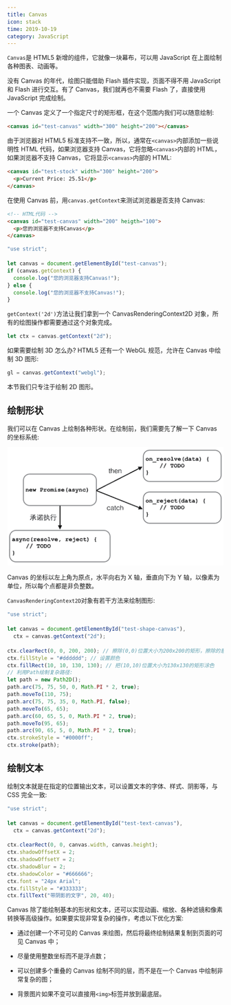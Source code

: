 ```yaml
---
title: Canvas
icon: stack
time: 2019-10-19
category: JavaScript
---
```


`Canvas`是 HTML5 新增的组件，它就像一块幕布，可以用 JavaScript 在上面绘制各种图表、动画等。

<!-- more -->

没有 Canvas 的年代，绘图只能借助 Flash 插件实现，页面不得不用 JavaScript 和 Flash 进行交互。有了 Canvas，我们就再也不需要 Flash 了，直接使用 JavaScript 完成绘制。

一个 Canvas 定义了一个指定尺寸的矩形框，在这个范围内我们可以随意绘制:

```html
<canvas id="test-canvas" width="300" height="200"></canvas>
```

由于浏览器对 HTML5 标准支持不一致，所以，通常在`<canvas>`内部添加一些说明性 HTML 代码，如果浏览器支持 Canvas，它将忽略`<canvas>`内部的 HTML，如果浏览器不支持 Canvas，它将显示`<canvas>`内部的 HTML:

```html
<canvas id="test-stock" width="300" height="200">
  <p>Current Price: 25.51</p>
</canvas>
```

在使用 Canvas 前，用`canvas.getContext`来测试浏览器是否支持 Canvas:

```html
<!-- HTML代码 -->
<canvas id="test-canvas" width="200" heigth="100">
  <p>您的浏览器不支持Canvas</p>
</canvas>
```

```js
"use strict";

let canvas = document.getElementById("test-canvas");
if (canvas.getContext) {
  console.log("您的浏览器支持Canvas!");
} else {
  console.log("您的浏览器不支持Canvas!");
}
```

`getContext('2d')`方法让我们拿到一个 CanvasRenderingContext2D 对象，所有的绘图操作都需要通过这个对象完成。

```js
let ctx = canvas.getContext("2d");
```

如果需要绘制 3D 怎么办? HTML5 还有一个 WebGL 规范，允许在 Canvas 中绘制 3D 图形:

```js
gl = canvas.getContext("webgl");
```

本节我们只专注于绘制 2D 图形。

## 绘制形状

我们可以在 Canvas 上绘制各种形状。在绘制前，我们需要先了解一下 Canvas 的坐标系统:

![canvas-xy](../assets/promise.png)

Canvas 的坐标以左上角为原点，水平向右为 X 轴，垂直向下为 Y 轴，以像素为单位，所以每个点都是非负整数。

`CanvasRenderingContext2D`对象有若干方法来绘制图形:

```js
"use strict";

let canvas = document.getElementById("test-shape-canvas"),
  ctx = canvas.getContext("2d");

ctx.clearRect(0, 0, 200, 200); // 擦除(0,0)位置大小为200x200的矩形，擦除的意思是把该区域变为透明
ctx.fillStyle = "#dddddd"; // 设置颜色
ctx.fillRect(10, 10, 130, 130); // 把(10,10)位置大小为130x130的矩形涂色
// 利用Path绘制复杂路径:
let path = new Path2D();
path.arc(75, 75, 50, 0, Math.PI * 2, true);
path.moveTo(110, 75);
path.arc(75, 75, 35, 0, Math.PI, false);
path.moveTo(65, 65);
path.arc(60, 65, 5, 0, Math.PI * 2, true);
path.moveTo(95, 65);
path.arc(90, 65, 5, 0, Math.PI * 2, true);
ctx.strokeStyle = "#0000ff";
ctx.stroke(path);
```

## 绘制文本

绘制文本就是在指定的位置输出文本，可以设置文本的字体、样式、阴影等，与 CSS 完全一致:

```js
"use strict";

let canvas = document.getElementById("test-text-canvas"),
  ctx = canvas.getContext("2d");

ctx.clearRect(0, 0, canvas.width, canvas.height);
ctx.shadowOffsetX = 2;
ctx.shadowOffsetY = 2;
ctx.shadowBlur = 2;
ctx.shadowColor = "#666666";
ctx.font = "24px Arial";
ctx.fillStyle = "#333333";
ctx.fillText("带阴影的文字", 20, 40);
```

Canvas 除了能绘制基本的形状和文本，还可以实现动画、缩放、各种滤镜和像素转换等高级操作。如果要实现非常复杂的操作，考虑以下优化方案:

- 通过创建一个不可见的 Canvas 来绘图，然后将最终绘制结果复制到页面的可见 Canvas 中；

- 尽量使用整数坐标而不是浮点数；

- 可以创建多个重叠的 Canvas 绘制不同的层，而不是在一个 Canvas 中绘制非常复杂的图；

- 背景图片如果不变可以直接用`<img>`标签并放到最底层。
